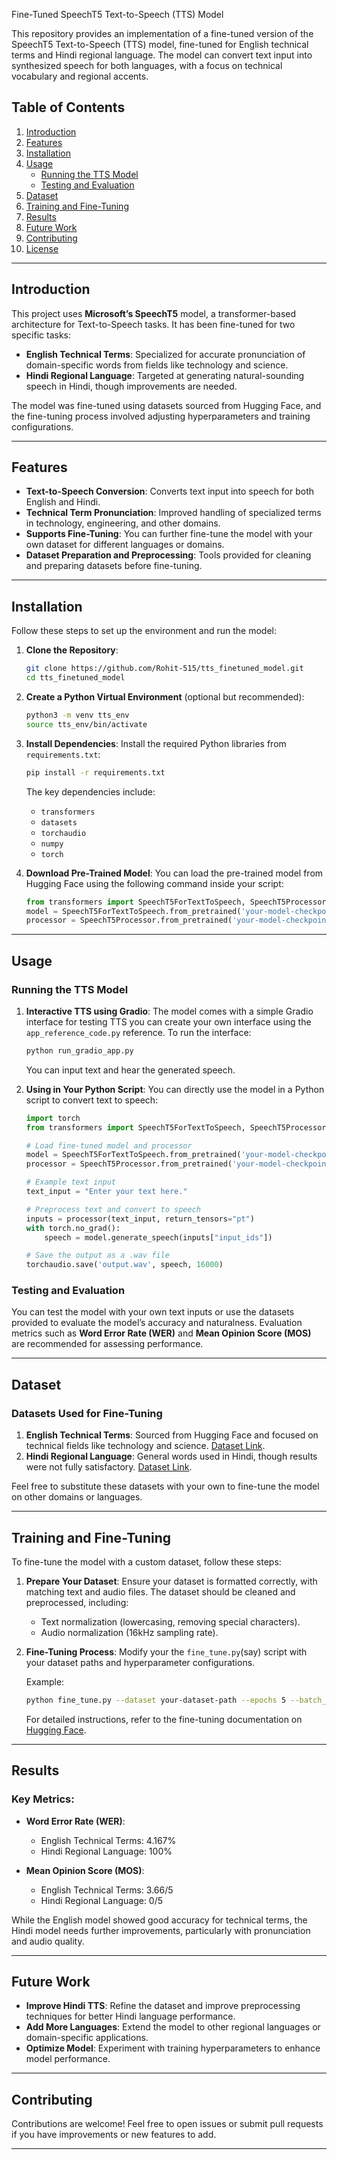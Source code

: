  Fine-Tuned SpeechT5 Text-to-Speech (TTS) Model

This repository provides an implementation of a fine-tuned version of the SpeechT5 Text-to-Speech (TTS) model, fine-tuned for English technical terms and Hindi regional language. The model can convert text input into synthesized speech for both languages, with a focus on technical vocabulary and regional accents.

## Table of Contents
1. [Introduction](#introduction)
2. [Features](#features)
3. [Installation](#installation)
4. [Usage](#usage)
    - [Running the TTS Model](#running-the-tts-model)
    - [Testing and Evaluation](#testing-and-evaluation)
5. [Dataset](#dataset)
6. [Training and Fine-Tuning](#training-and-fine-tuning)
7. [Results](#results)
8. [Future Work](#future-work)
9. [Contributing](#contributing)
10. [License](#license)

---

## Introduction

This project uses **Microsoft’s SpeechT5** model, a transformer-based architecture for Text-to-Speech tasks. It has been fine-tuned for two specific tasks:
- **English Technical Terms**: Specialized for accurate pronunciation of domain-specific words from fields like technology and science.
- **Hindi Regional Language**: Targeted at generating natural-sounding speech in Hindi, though improvements are needed.

The model was fine-tuned using datasets sourced from Hugging Face, and the fine-tuning process involved adjusting hyperparameters and training configurations.

---

## Features

- **Text-to-Speech Conversion**: Converts text input into speech for both English and Hindi.
- **Technical Term Pronunciation**: Improved handling of specialized terms in technology, engineering, and other domains.
- **Supports Fine-Tuning**: You can further fine-tune the model with your own dataset for different languages or domains.
- **Dataset Preparation and Preprocessing**: Tools provided for cleaning and preparing datasets before fine-tuning.

---

## Installation

Follow these steps to set up the environment and run the model:

1. **Clone the Repository**:
    ```bash
    git clone https://github.com/Rohit-515/tts_finetuned_model.git
    cd tts_finetuned_model
    ```

2. **Create a Python Virtual Environment** (optional but recommended):
    ```bash
    python3 -m venv tts_env
    source tts_env/bin/activate
    ```

3. **Install Dependencies**:
    Install the required Python libraries from `requirements.txt`:
    ```bash
    pip install -r requirements.txt
    ```

    The key dependencies include:
    - `transformers`
    - `datasets`
    - `torchaudio`
    - `numpy`
    - `torch`

4. **Download Pre-Trained Model**:
    You can load the pre-trained model from Hugging Face using the following command inside your script:
    ```python
    from transformers import SpeechT5ForTextToSpeech, SpeechT5Processor
    model = SpeechT5ForTextToSpeech.from_pretrained('your-model-checkpoint')
    processor = SpeechT5Processor.from_pretrained('your-model-checkpoint')
    ```

---

## Usage

### Running the TTS Model

1. **Interactive TTS using Gradio**:
    The model comes with a simple Gradio interface for testing TTS you can create your own interface using the `app_reference_code.py` reference. To run the interface:
    
    ```bash
    python run_gradio_app.py
    ```

    You can input text and hear the generated speech.

2. **Using in Your Python Script**:
    You can directly use the model in a Python script to convert text to speech:

    ```python
    import torch
    from transformers import SpeechT5ForTextToSpeech, SpeechT5Processor

    # Load fine-tuned model and processor
    model = SpeechT5ForTextToSpeech.from_pretrained('your-model-checkpoint')
    processor = SpeechT5Processor.from_pretrained('your-model-checkpoint')

    # Example text input
    text_input = "Enter your text here."

    # Preprocess text and convert to speech
    inputs = processor(text_input, return_tensors="pt")
    with torch.no_grad():
        speech = model.generate_speech(inputs["input_ids"])

    # Save the output as a .wav file
    torchaudio.save('output.wav', speech, 16000)
    ```

### Testing and Evaluation

You can test the model with your own text inputs or use the datasets provided to evaluate the model’s accuracy and naturalness. Evaluation metrics such as **Word Error Rate (WER)** and **Mean Opinion Score (MOS)** are recommended for assessing performance.

---

## Dataset

### Datasets Used for Fine-Tuning

1. **English Technical Terms**: Sourced from Hugging Face and focused on technical fields like technology and science. [Dataset Link](https://huggingface.co/datasets/Yassmen/TTS_English_Technical_data).
2. **Hindi Regional Language**: General words used in Hindi, though results were not fully satisfactory. [Dataset Link](https://huggingface.co/datasets/1rsh/tts-rj-hi-karya).

Feel free to substitute these datasets with your own to fine-tune the model on other domains or languages.

---

## Training and Fine-Tuning

To fine-tune the model with a custom dataset, follow these steps:

1. **Prepare Your Dataset**: Ensure your dataset is formatted correctly, with matching text and audio files. The dataset should be cleaned and preprocessed, including:
    - Text normalization (lowercasing, removing special characters).
    - Audio normalization (16kHz sampling rate).

2. **Fine-Tuning Process**:
    Modify your the `fine_tune.py`(say) script with your dataset paths and hyperparameter configurations.

    Example:
    ```bash
    python fine_tune.py --dataset your-dataset-path --epochs 5 --batch_size 16 --learning_rate 3e-5
    ```

    For detailed instructions, refer to the fine-tuning documentation on [Hugging Face](https://huggingface.co/microsoft/speecht5_tts).

---

## Results

### Key Metrics:
- **Word Error Rate (WER)**:
  - English Technical Terms: 4.167%
  - Hindi Regional Language: 100%

- **Mean Opinion Score (MOS)**:
  - English Technical Terms: 3.66/5
  - Hindi Regional Language: 0/5

While the English model showed good accuracy for technical terms, the Hindi model needs further improvements, particularly with pronunciation and audio quality.

---

## Future Work

- **Improve Hindi TTS**: Refine the dataset and improve preprocessing techniques for better Hindi language performance.
- **Add More Languages**: Extend the model to other regional languages or domain-specific applications.
- **Optimize Model**: Experiment with training hyperparameters to enhance model performance.

---

## Contributing

Contributions are welcome! Feel free to open issues or submit pull requests if you have improvements or new features to add.

---

